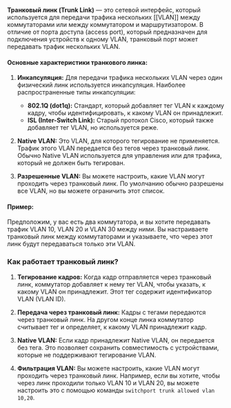 **Транковый линк (Trunk Link)** — это сетевой интерфейс, который используется для передачи трафика нескольких [[VLAN]] между коммутаторами или между коммутатором и маршрутизатором. В отличие от порта доступа (access port), который предназначен для подключения устройств к одному VLAN, транковый порт может передавать трафик нескольких VLAN.

#### Основные характеристики транкового линка:

1. **Инкапсуляция:** Для передачи трафика нескольких VLAN через один физический линк используется инкапсуляция. Наиболее распространенные типы инкапсуляции:
    - **802.1Q (dot1q):** Стандарт, который добавляет тег VLAN к каждому кадру, чтобы идентифицировать, к какому VLAN он принадлежит.
    - **ISL (Inter-Switch Link):** Старый протокол Cisco, который также добавляет тег VLAN, но используется реже.

2. **Native VLAN:** Это VLAN, для которого тегирование не применяется. Трафик этого VLAN передается без тегов через транковый линк. Обычно Native VLAN используется для управления или для трафика, который не должен быть тегирован.

3. **Разрешенные VLAN:** Вы можете настроить, какие VLAN могут проходить через транковый линк. По умолчанию обычно разрешены все VLAN, но вы можете ограничить этот список.


#### Пример:

Предположим, у вас есть два коммутатора, и вы хотите передавать трафик VLAN 10, VLAN 20 и VLAN 30 между ними. Вы настраиваете транковый линк между коммутаторами и указываете, что через этот линк будут передаваться только эти VLAN.

### Как работает транковый линк?

1. **Тегирование кадров:** Когда кадр отправляется через транковый линк, коммутатор добавляет к нему тег VLAN, чтобы указать, к какому VLAN он принадлежит. Этот тег содержит идентификатор VLAN (VLAN ID).

2. **Передача через транковый линк:** Кадры с тегами передаются через транковый линк. На другом конце линка коммутатор считывает тег и определяет, к какому VLAN принадлежит кадр.

3. **Native VLAN:** Если кадр принадлежит Native VLAN, он передается без тега. Это позволяет сохранить совместимость с устройствами, которые не поддерживают тегирование VLAN.

4. **Фильтрация VLAN:** Вы можете настроить, какие VLAN могут проходить через транковый линк. Например, если вы хотите, чтобы через линк проходили только VLAN 10 и VLAN 20, вы можете настроить это с помощью команды `switchport trunk allowed vlan 10,20`.